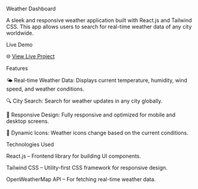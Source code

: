 Weather Dashboard

A sleek and responsive weather application built with React.js and Tailwind CSS. This app allows users to search for real-time weather data of any city worldwide.

Live Demo

🌐 [View Live Project](https://weather-dashboard-ebon-one.vercel.app/)


Features

🌤️ Real-time Weather Data: Displays current temperature, humidity, wind speed, and weather conditions.

🔍 City Search: Search for weather updates in any city globally.

🎨 Responsive Design: Fully responsive and optimized for mobile and desktop screens.

🌙 Dynamic Icons: Weather icons change based on the current conditions.

Technologies Used

React.js – Frontend library for building UI components.

Tailwind CSS – Utility-first CSS framework for responsive design.

OpenWeatherMap API – For fetching real-time weather data.

